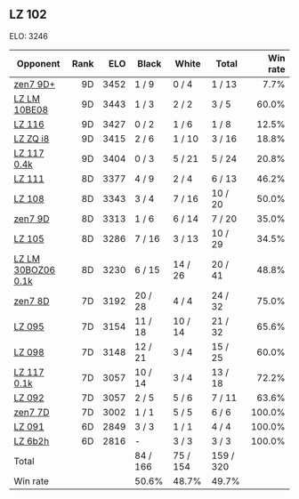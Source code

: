 ## LZ 102 ##

ELO: 3246

Opponent | Rank | ELO | Black | White | Total | Win rate
---------|-----:|----:|-------|-------|-------|-------:
[zen7 9D+](zen7%209D+.md) | 9D | 3452 | 1 / 9 | 0 / 4 | 1 / 13 | 7.7%
[LZ LM 10BE08](LZ%20LM%2010BE08.md) | 9D | 3443 | 1 / 3 | 2 / 2 | 3 / 5 | 60.0%
[LZ 116](LZ%20116.md) | 9D | 3427 | 0 / 2 | 1 / 6 | 1 / 8 | 12.5%
[LZ ZQ i8](LZ%20ZQ%20i8.md) | 9D | 3415 | 2 / 6 | 1 / 10 | 3 / 16 | 18.8%
[LZ 117 0.4k](LZ%20117%200.4k.md) | 9D | 3404 | 0 / 3 | 5 / 21 | 5 / 24 | 20.8%
[LZ 111](LZ%20111.md) | 8D | 3377 | 4 / 9 | 2 / 4 | 6 / 13 | 46.2%
[LZ 108](LZ%20108.md) | 8D | 3343 | 3 / 4 | 7 / 16 | 10 / 20 | 50.0%
[zen7 9D](zen7%209D.md) | 8D | 3313 | 1 / 6 | 6 / 14 | 7 / 20 | 35.0%
[LZ 105](LZ%20105.md) | 8D | 3286 | 7 / 16 | 3 / 13 | 10 / 29 | 34.5%
[LZ LM 30BOZ06 0.1k](LZ%20LM%2030BOZ06%200.1k.md) | 8D | 3230 | 6 / 15 | 14 / 26 | 20 / 41 | 48.8%
[zen7 8D](zen7%208D.md) | 7D | 3192 | 20 / 28 | 4 / 4 | 24 / 32 | 75.0%
[LZ 095](LZ%20095.md) | 7D | 3154 | 11 / 18 | 10 / 14 | 21 / 32 | 65.6%
[LZ 098](LZ%20098.md) | 7D | 3148 | 12 / 21 | 3 / 4 | 15 / 25 | 60.0%
[LZ 117 0.1k](LZ%20117%200.1k.md) | 7D | 3057 | 10 / 14 | 3 / 4 | 13 / 18 | 72.2%
[LZ 092](LZ%20092.md) | 7D | 3057 | 2 / 5 | 5 / 6 | 7 / 11 | 63.6%
[zen7 7D](zen7%207D.md) | 7D | 3002 | 1 / 1 | 5 / 5 | 6 / 6 | 100.0%
[LZ 091](LZ%20091.md) | 6D | 2849 | 3 / 3 | 1 / 1 | 4 / 4 | 100.0%
[LZ 6b2h](LZ%206b2h.md) | 6D | 2816 | - | 3 / 3 | 3 / 3 | 100.0%
Total | | | 84 / 166 | 75 / 154 | 159 / 320 | 
Win rate| | | 50.6% | 48.7% | 49.7% | 
